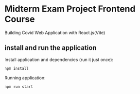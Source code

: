 # Midterm Exam Project Frontend Course

Building Covid Web Application with React.js(Vite)

## install and run the application

Install application and dependencies (run it just once):

```bash
npm install
```

Running application:

```bash
npm run start
```

